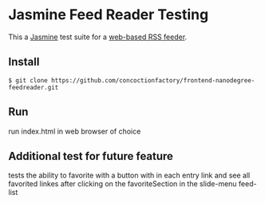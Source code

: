 # Jasmine Feed Reader Testing

This a [Jasmine](http://jasmine.github.io/) test suite for a [web-based RSS feeder](https://github.com/udacity/frontend-nanodegree-feedreader).


## Install

`$ git clone https://github.com/concoctionfactory/frontend-nanodegree-feedreader.git`


## Run

run index.html in web browser of choice


## Additional test for future feature

tests the
ability to favorite with a button with in each entry link
and see all favorited linkes  after clicking on the favoriteSection in the slide-menu feed-list